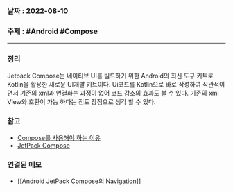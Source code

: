 ### 날짜 : 2022-08-10
### 주제 : #Android #Compose
----
### 정리
Jetpack Compose는 네이티브 UI를 빌드하기 위한 Android의 최신 도구 키트로 Kotlin을 활용한 새로운 UI개발 키트이다. Ui코드를 Kotlin으로 바로 작성하여 직관적이면서 기존의 xml과 연결화는 과정이 없어 코드 감소의 효과도 볼 수 있다. 기존의 xml View와 호환이 가능 하다는 점도 장점으로 생각 할 수 있다. 

### 참고
- [Compose를 사용해야 하는 이유](https://developer.android.com/jetpack/compose/why-adopt#powerful)
- [JetPack Compose](https://developer.android.com/jetpack/compose?gclid=CjwKCAjwi8iXBhBeEiwAKbUoff4FimjklLXbw2rbWce2Lnm_xlnEP-Qh2S5u9WSe-R2P3hDYGq1B_RoCv9QQAvD_BwE&gclsrc=aw.ds)

### 연결된 메모
- [[Android JetPack Compose의 Navigation]]